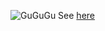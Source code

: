 ![GuGuGu](http://img.wxcha.com/file/201704/07/8f2212f5a8.jpg)
See [here](https://github.com/State-of-War-PostBar/sowr)
